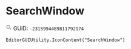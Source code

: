 # SearchWindow
![](/img/SearchWindow.png)
GUID: `-2315994489811792174`
```
EditorGUIUtility.IconContent("SearchWindow")
```

